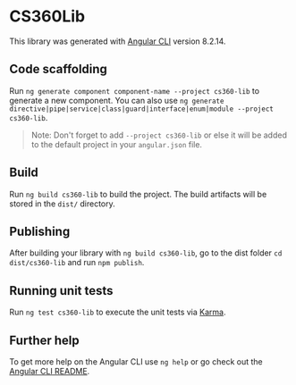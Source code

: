 # CS360Lib

This library was generated with [Angular CLI](https://github.com/angular/angular-cli) version 8.2.14.

## Code scaffolding

Run `ng generate component component-name --project cs360-lib` to generate a new component. You can also use `ng generate directive|pipe|service|class|guard|interface|enum|module --project cs360-lib`.
> Note: Don't forget to add `--project cs360-lib` or else it will be added to the default project in your `angular.json` file. 

## Build

Run `ng build cs360-lib` to build the project. The build artifacts will be stored in the `dist/` directory.

## Publishing

After building your library with `ng build cs360-lib`, go to the dist folder `cd dist/cs360-lib` and run `npm publish`.

## Running unit tests

Run `ng test cs360-lib` to execute the unit tests via [Karma](https://karma-runner.github.io).

## Further help

To get more help on the Angular CLI use `ng help` or go check out the [Angular CLI README](https://github.com/angular/angular-cli/blob/master/README.md).
